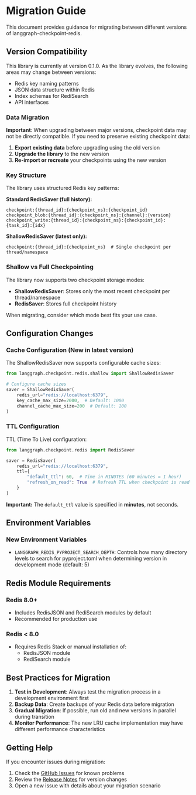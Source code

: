 # Migration Guide

This document provides guidance for migrating between different versions of langgraph-checkpoint-redis.

## Version Compatibility

This library is currently at version 0.1.0. As the library evolves, the following areas may change between versions:

- Redis key naming patterns
- JSON data structure within Redis
- Index schemas for RediSearch
- API interfaces

### Data Migration

**Important**: When upgrading between major versions, checkpoint data may not be directly compatible. If you need to preserve existing checkpoint data:

1. **Export existing data** before upgrading using the old version
2. **Upgrade the library** to the new version
3. **Re-import or recreate** your checkpoints using the new version

### Key Structure

The library uses structured Redis key patterns:

**Standard RedisSaver (full history):**
```
checkpoint:{thread_id}:{checkpoint_ns}:{checkpoint_id}
checkpoint_blob:{thread_id}:{checkpoint_ns}:{channel}:{version}
checkpoint_write:{thread_id}:{checkpoint_ns}:{checkpoint_id}:{task_id}:{idx}
```

**ShallowRedisSaver (latest only):**
```
checkpoint:{thread_id}:{checkpoint_ns}  # Single checkpoint per thread/namespace
```

### Shallow vs Full Checkpointing

The library now supports two checkpoint storage modes:

- **ShallowRedisSaver**: Stores only the most recent checkpoint per thread/namespace
- **RedisSaver**: Stores full checkpoint history

When migrating, consider which mode best fits your use case.

## Configuration Changes

### Cache Configuration (New in latest version)

The ShallowRedisSaver now supports configurable cache sizes:

```python
from langgraph.checkpoint.redis.shallow import ShallowRedisSaver

# Configure cache sizes
saver = ShallowRedisSaver(
    redis_url="redis://localhost:6379",
    key_cache_max_size=2000,  # Default: 1000
    channel_cache_max_size=200  # Default: 100
)
```

### TTL Configuration

TTL (Time To Live) configuration:

```python
from langgraph.checkpoint.redis import RedisSaver

saver = RedisSaver(
    redis_url="redis://localhost:6379",
    ttl={
        "default_ttl": 60,  # Time in MINUTES (60 minutes = 1 hour)
        "refresh_on_read": True  # Refresh TTL when checkpoint is read
    }
)
```

**Important:** The `default_ttl` value is specified in **minutes**, not seconds.

## Environment Variables

### New Environment Variables

- `LANGGRAPH_REDIS_PYPROJECT_SEARCH_DEPTH`: Controls how many directory levels to search for pyproject.toml when determining version in development mode (default: 5)

## Redis Module Requirements

### Redis 8.0+
- Includes RedisJSON and RediSearch modules by default
- Recommended for production use

### Redis < 8.0
- Requires Redis Stack or manual installation of:
  - RedisJSON module
  - RediSearch module

## Best Practices for Migration

1. **Test in Development**: Always test the migration process in a development environment first
2. **Backup Data**: Create backups of your Redis data before migration
3. **Gradual Migration**: If possible, run old and new versions in parallel during transition
4. **Monitor Performance**: The new LRU cache implementation may have different performance characteristics

## Getting Help

If you encounter issues during migration:

1. Check the [GitHub Issues](https://github.com/redis-developer/langgraph-redis/issues) for known problems
2. Review the [Release Notes](https://github.com/redis-developer/langgraph-redis/releases) for version changes
3. Open a new issue with details about your migration scenario